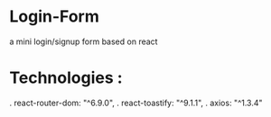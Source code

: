 # Login-Form
a mini login/signup form based on react
# Technologies :
  . react-router-dom: "^6.9.0",
  . react-toastify: "^9.1.1",
  . axios: "^1.3.4"
